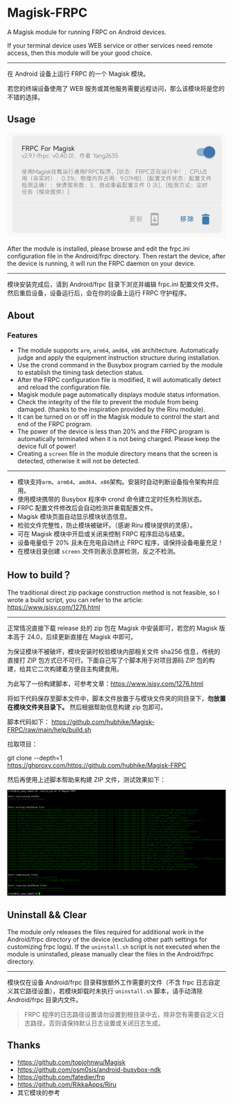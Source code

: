 # Magisk-FRPC

A Magisk module for running FRPC on Android devices.

If your terminal device uses WEB service or other services need remote access, then this module will be your good choice.

---

在 Android 设备上运行 FRPC 的一个 Magisk 模块。

若您的终端设备使用了 WEB 服务或其他服务需要远程访问，那么该模块将是您的不错的选择。

## Usage
![](https://raw.githubusercontent.com/hubhike/Magisk-FRPC/main/help/97105821.png)

After the module is installed, please browse and edit the frpc.ini configuration file in the Android/frpc directory. Then restart the device, after the device is running, it will run the FRPC daemon on your device.

---

模块安装完成后，请到 Android/frpc 目录下浏览并编辑 frpc.ini 配置文件文件。然后重启设备，设备运行后，会在你的设备上运行 FRPC 守护程序。

## About

### Features

- The module supports `arm`, `arm64`, `amd64`, `x86` architecture. Automatically judge and apply the equipment instruction structure during installation.
- Use the crond command in the Busybox program carried by the module to establish the timing task detection status.
- After the FRPC configuration file is modified, it will automatically detect and reload the configuration file.
- Magisk module page automatically displays module status information.
- Check the integrity of the file to prevent the module from being damaged. (thanks to the inspiration provided by the Riru module).
- It can be turned on or off in the Magisk module to control the start and end of the FRPC program.
- The power of the device is less than 20% and the FRPC program is automatically terminated when it is not being charged. Please keep the device full of power!
- Creating a `screen` file in the module directory means that the screen is detected, otherwise it will not be detected.

---

- 模块支持`arm`、`arm64`、`amd64`、`x86`架构。安装时自动判断设备指令架构并应用。
- 使用模块携带的 Busybox 程序中 crond 命令建立定时任务检测状态。
- FRPC 配置文件修改后会自动检测并重载配置文件。
- Magisk 模块页面自动显示模块状态信息。
- 检验文件完整性，防止模块被破坏。（感谢 Riru 模块提供的灵感）。
- 可在 Magisk 模块中开启或关闭来控制 FRPC 程序启动与结束。
- 设备电量低于 20% 且未在充电自动终止 FRPC 程序，请保持设备电量充足！
- 在模块目录创建 `screen` 文件则表示息屏检测，反之不检测。

## How to build？


The traditional direct zip package construction method is not feasible, so I wrote a build script, you can refer to the article: https://www.isisy.com/1276.html

---

正常情况直接下载 release 处的 zip 包在 Magisk 中安装即可，若您的 Magisk 版本高于 24.0，后续更新直接在 Magisk 中即可。

为保证模块不被破坏，模块安装时校验模块内部相关文件 sha256 信息，传统的直接打 ZIP 包方式已不可行。下面自己写了个脚本用于对项目源码 ZIP 包的构建，给其它二次构建着方便自主构建食用。

为此写了一份构建脚本，可参考文章：https://www.isisy.com/1276.html

将如下代码保存至脚本文件中，脚本文件放置于与模块文件夹的同目录下，**勿放置在模块文件夹目录下。**
然后根据帮助信息构建 zip 包即可。

脚本代码如下：
https://github.com/hubhike/Magisk-FRPC/raw/main/help/build.sh

拉取项目：

git clone --depth=1 https://ghproxy.com/https://github.com/hubhike/Magisk-FRPC

然后再使用上述脚本帮助来构建 ZIP 文件，测试效果如下：

![](https://raw.githubusercontent.com/hubhike/Magisk-FRPC/main/help/2405645629.png)

## Uninstall && Clear

The module only releases the files required for additional work in the Android/frpc directory of the device (excluding other path settings for customizing frpc logs). If the `uninstall.sh` script is not executed when the module is uninstalled, please manually clear the files in the Android/frpc directory.

---

模块仅在设备 Android/frpc 目录释放额外工作需要的文件（不含 frpc 日志自定义其它路径设置），若模块卸载时未执行 `uninstall.sh` 脚本，请手动清除 Android/frpc 目录内文件。

> FRPC 程序的日志路径设置请勿设置到根目录中去，除非您有需要自定义日志路径，否则请保持默认日志设置或关闭日志生成。

## Thanks

- https://github.com/topjohnwu/Magisk
- https://github.com/osm0sis/android-busybox-ndk
- https://github.com/fatedier/frp
- https://github.com/RikkaApps/Riru
- 其它模块的参考
